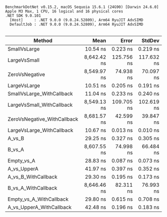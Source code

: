 ```

BenchmarkDotNet v0.15.2, macOS Sequoia 15.6.1 (24G90) [Darwin 24.6.0]
Apple M3 Max, 1 CPU, 16 logical and 16 physical cores
.NET SDK 9.0.101
  [Host]     : .NET 9.0.0 (9.0.24.52809), Arm64 RyuJIT AdvSIMD
  DefaultJob : .NET 9.0.0 (9.0.24.52809), Arm64 RyuJIT AdvSIMD


```
| Method                      | Mean        | Error      | StdDev     |
|---------------------------- |------------:|-----------:|-----------:|
| SmallVsLarge                |    10.54 ns |   0.223 ns |   0.219 ns |
| LargeVsSmall                | 8,642.42 ns | 125.756 ns | 117.632 ns |
| ZeroVsNegative              | 8,549.97 ns |  74.938 ns |  70.097 ns |
| LargeVsLarge                |    10.51 ns |   0.205 ns |   0.191 ns |
| SmallVsLarge_WithCallback   |    11.04 ns |   0.233 ns |   0.240 ns |
| LargeVsSmall_WithCallback   | 8,549.13 ns | 109.705 ns | 102.619 ns |
| ZeroVsNegative_WithCallback | 8,681.57 ns |  42.599 ns |  39.847 ns |
| LargeVsLarge_WithCallback   |    10.67 ns |   0.013 ns |   0.010 ns |
| A_vs_B                      |    29.25 ns |   0.327 ns |   0.305 ns |
| B_vs_A                      | 8,607.55 ns |  74.998 ns |  66.484 ns |
| Empty_vs_A                  |    28.83 ns |   0.087 ns |   0.073 ns |
| A_vs_UpperA                 |    41.97 ns |   0.397 ns |   0.352 ns |
| A_vs_B_WithCallback         |    29.30 ns |   0.195 ns |   0.173 ns |
| B_vs_A_WithCallback         | 8,646.46 ns |  82.311 ns |  76.993 ns |
| Empty_vs_A_WithCallback     |    29.80 ns |   0.615 ns |   0.708 ns |
| A_vs_UpperA_WithCallback    |    42.48 ns |   0.196 ns |   0.183 ns |

